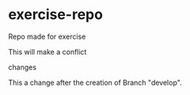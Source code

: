 # exercise-repo
Repo made for exercise

This will make a conflict

changes

This a change after the creation of Branch "develop".